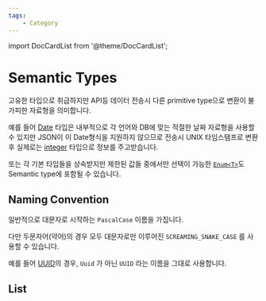```yaml
---
tags:
    - Category
---
```


import DocCardList from '@theme/DocCardList';

# Semantic Types

고유한 타입으로 취급하지만 API등 데이터 전송시 다른 primitive type으로 변환이 불가피한 자료형을 의미합니다.

예를 들어 [Date](./date.md) 타입은 내부적으로 각 언어와 DB에 맞는 적절한 날짜 자료형을 사용할 수 있지만 JSON이 이 Date형식을 지원하지 않으므로 전송시 UNIX 타임스탬프로 변환 후 실제로는 [integer](../primitive/integer.md) 타입으로 정보를 주고받습니다.

또는 각 기본 타입들을 상속받지만 제한된 값들 중에서만 선택이 가능한 [`Enum<T>`](../README.md#enum)도 Semantic type에 포함될 수 있습니다.

## Naming Convention

일반적으로 대문자로 시작하는 `PascalCase` 이름을 가집니다.

다만 두문자어(약어)의 경우 모두 대문자로만 이루어진 `SCREAMING_SNAKE_CASE` 를 사용할 수 있습니다.

예를 들어 [UUID](./uuid.md)의 경우, `Uuid` 가 아닌 `UUID` 라는 이름을 그대로 사용합니다.

## List

<DocCardList />

